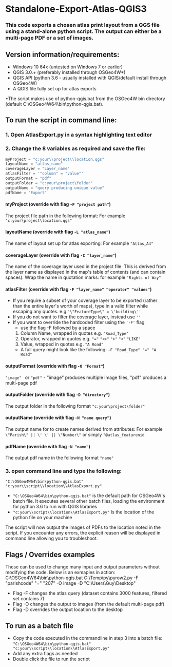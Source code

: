 # Standalone-Export-Atlas-QGIS3
### This code exports a chosen atlas print layout from a QGS file using a stand-alone python script. The output can either be a multi-page PDF or a set of images.
## Version information/requirements:
* Windows 10 64x (untested on Windows 7 or earlier)
* QGIS 3.0.+ (preferably installed through OSGeo4W*)
* QGIS API (python 3.6 - usually installed with QGIS/default install through OSGeo4W)
* A QGIS file fully set up for atlas exports

 *The script makes use of ‪python-qgis.bat from the OSGeo4W bin directory (default ‪C:\OSGeo4W64\bin\python-qgis.bat).

## To run the script in command line:

### 1. Open AtlasExport.py in a syntax highlighting text editor
### 2. Change the 8 variables as required and save the file:

```python
myProject = "c:your\\project\\location.qgs"
layoutName = "atlas_name"
coverageLayer = "Layer_name"
atlasFilter = '"column" = "value"'
outputFormat = "pdf"
outputFolder = "c:your\project\folder"
outputName = "query producing unique value"
pdfName = "Export"
```
#### myProject (override with flag ``` -P "project path" ```)
The project file path in the following format: For example ``` "c:your\project\location.qgs" ```
#### layoutName (override with flag ``` -L "atlas_name" ```)
The name of layout set up for atlas exporting: For example ``` "Atlas_A4" ```
#### coverageLayer (override with flag ``` -C "layer_name" ```)
The name of the coverage layer used in the project file. This is derived from the layer name as displayed in the map's table of contents (and can contain spaces). Wrap the name in quotation marks: for example ``` "Rights of Way" ```
#### atlasFilter (override with flag ``` -F "layer_name" "operator" "values" ```)
* If you require a subset of your coverage layer to be exported (rather than the entire layer's worth of maps), type in a valid filter while escaping any quotes. e.g.``` '\"FeatureType\" = \'building\'' ```
* If you do not want to filter the coverage layer, instead use ``` '' ```
* If you want to override the hardcoded filter using the ``` '-F' ``` flag
    * use the flag -F followed by a space
    1. Column Name, wrapped in quotes e.g. ``` "Road_Type" ```
    2. Operator, wrapped in quotes e.g. ``` "=" ``` ``` "<>" ``` ``` ">" ``` ``` "<" ``` ``` "LIKE" ```
    3. Value, wrapped in quotes e.g. ``` "A Road" ```
    * A full query might look like the following: ``` -F "Road_Type" "=" "A Road" ```
#### outputFormat (override with flag ``` -O "Format" ```)
 ```"image" ``` or ``` "pdf" ``` - "image" produces multiple image files, "pdf" produces a multi-page pdf
#### outputFolder (override with flag ``` -D "directory" ```)
The output folder in the following format ``` "c:your\project\folder" ```
#### outputName (override with flag ``` -N "name query" ```)
The output name for to create names derived from attributes: For example ``` \"Parish\" || \' \' || \"Number\" ``` or simply ``` "@atlas_featurenid ```
#### pdfName (override with flag ``` -N "name" ```)
The output pdf name in the following format ``` "name" ```
### 3. open command line and type the following:
``` "C:\OSGeo4W64\bin\python-qgis.bat" "c:your\\script\\location\\AtlasExport.py" ```
* ``` "C:\OSGeo4W64\bin\python-qgis.bat" ``` is the default path for OSGeo4W's batch file. It executes several other batch files, loading the environment for python 3.6 to run with QGIS libraries
* ``` "c:your\\script\\location\\AtlasExport.py" ``` Is the location of the python file on your machine

The script will now output the images of PDFs to the location noted in the script. If you encounter any errors, the explicit reason will be displayed in command line allowing you to troubleshoot.

## Flags / Overrides examples
These can be used to change many input and output parameters without modifying the code. Below is an exmaples in action:
C:\OSGeo4W64\bin\python-qgis.bat C:\Temp\py\pyrow2.py -F "parishcode" "=" "207" -O image -D "C:\Users\Guy\Desktop"
* Flag -F changes the atlas query (dataset contains 3000 features, filtered set contains 7)
* Flag -O changes the output to images (from the default multi-page pdf)
* Flag -D overrides the output location to the desktop


## To run as a batch file
* Copy the code executed in the commandline in step 3 into a batch file: ``` "C:\OSGeo4W64\bin\python-qgis.bat" "c:your\\script\\location\\AtlasExport.py" ```
* Add any extra flags as needed
* Double click the file to run the script
